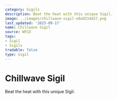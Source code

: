 ```yaml
---
category: Sigils
description: Beat the heat with this unique Sigil.
image: ../images/chillwave-sigil-e8a9214d27.png
last_updated: '2025-09-17'
name: Chillwave Sigil
source: WFCD
tags:
- Sigil
- Sigils
tradable: false
type: Sigil
---
```


# Chillwave Sigil

Beat the heat with this unique Sigil.

